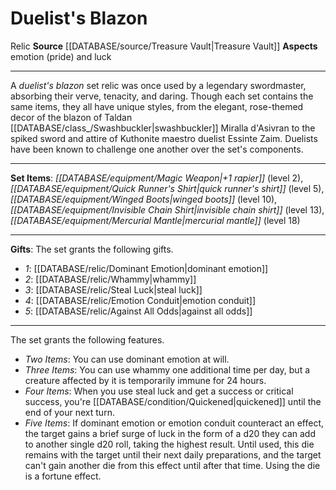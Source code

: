 ﻿---
id: '3'
name: Duelist's Blazon
rarity: Common
rus_type_level: null
source: '[[DATABASE/source/Treasure Vault|Treasure Vault]]'
trait:
- '[[DATABASE/trait/Relic|Relic]]'
type: Set Relic

---
# Duelist's Blazon

<span class="item-trait">Relic</span>
**Source** [[DATABASE/source/Treasure Vault|Treasure Vault]] 
**Aspects** emotion (pride) and luck

---
A _duelist's blazon_ set relic was once used by a legendary swordmaster, absorbing their verve, tenacity, and daring. Though each set contains the same items, they all have unique styles, from the elegant, rose-themed decor of the blazon of Taldan [[DATABASE/class_/Swashbuckler|swashbuckler]] Miralla d'Asivran to the spiked sword and attire of Kuthonite maestro duelist Essinte Zaim. Duelists have been known to challenge one another over the set's components.

---
**Set Items**: _[[DATABASE/equipment/Magic Weapon|+1 rapier]]_ (level 2), _[[DATABASE/equipment/Quick Runner's Shirt|quick runner's shirt]]_ (level 5), _[[DATABASE/equipment/Winged Boots|winged boots]]_ (level 10), _[[DATABASE/equipment/Invisible Chain Shirt|invisible chain shirt]]_ (level 13), _[[DATABASE/equipment/Mercurial Mantle|mercurial mantle]]_ (level 18)

---
**Gifts**: The set grants the following gifts.

* _1_: [[DATABASE/relic/Dominant Emotion|dominant emotion]]
* _2_: [[DATABASE/relic/Whammy|whammy]]
* _3_: [[DATABASE/relic/Steal Luck|steal luck]]
* _4_: [[DATABASE/relic/Emotion Conduit|emotion conduit]]
* _5_: [[DATABASE/relic/Against All Odds|against all odds]]

---
The set grants the following features.

* _Two Items_: You can use dominant emotion at will.
* _Three Items_: You can use whammy one additional time per day, but a creature affected by it is temporarily immune for 24 hours.
* _Four Items_: When you use steal luck and get a success or critical success, you're [[DATABASE/condition/Quickened|quickened]] until the end of your next turn.
* _Five Items_: If dominant emotion or emotion conduit counteract an effect, the target gains a brief surge of luck in the form of a d20 they can add to another single d20 roll, taking the highest result. Until used, this die remains with the target until their next daily preparations, and the target can't gain another die from this effect until after that time. Using the die is a fortune effect.